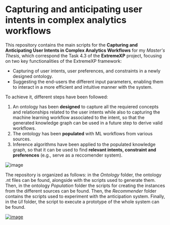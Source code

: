 # Capturing and anticipating user intents in complex analytics workflows

This repository contains the main scripts for the **Capturing and Anticipating User Intents in Complex Analytics Workflows** for my *Master's Thesis*, which correspond the Task 4.3 of the **ExtremeXP** project, focusing on two key functionalities of the ExtremeXP framework: 
- Capturing of user intents, user preferences, and constraints in a newly designed ontology.
- Suggesting the end-users the different input parameters, enabling them to interact in a more efficient and intuitive manner with the system.


To achieve it, different steps have been followed: 
1. An ontology has been **designed** to capture all the requiered concepts and relationships related to the user intents while also to capturing the machine learning workflow associated to the intent, so that the generated knowledge graph can be used in a future step to derive valid workflows.
2. The ontology has been **populated** with ML workflows from various sources.
3. Inference algorithms have been applied to the populated knowledge graph, so that it can be used to find **relevant intents, constraint and preferences** (e.g., serve as a reccomender system).



![image](https://github.com/gerardponsrecasens/capturing-and-anticipating-ML-intents/assets/95172600/95dda1c3-cd15-4ff8-9afa-6354e2b50e16)



The repository is organized as follows: in the *Ontology* folder, the ontology .nt files can be found, alongside with the scripts used to generate them. Then, in the ontology *Population* folder the scripts for creating the instances from the different sources can be found. Then, the *Recommender* folder contains the scripts used to experiment with the anticipation system. Finally, in the *UI* folder, the script to execute a prototype of the whole system can be found.

[![image](https://github.com/gerardponsrecasens/capturing-and-anticipating-ML-intents/assets/95172600/d0dc248b-642f-4900-84c0-eac9a85c6e35)](https://youtu.be/MMHCoE6yonw)

